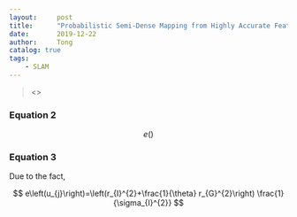 ```yaml
---
layout:     post
title:      "Probabilistic Semi-Dense Mapping from Highly Accurate Feature-Based Monocular SLAM"
date:       2019-12-22
author:     Tong
catalog: true
tags:
    - SLAM
---
```


> <<Probabilistic Semi-Dense Mapping from Highly Accurate Feature-Based Monocular SLAM>>

### Equation 2

$$e()$$


### Equation 3

Due to the fact, 

$$
e\left(u_{j}\right)=\left(r_{I}^{2}+\frac{1}{\theta} r_{G}^{2}\right) \frac{1}{\sigma_{I}^{2}}
$$
